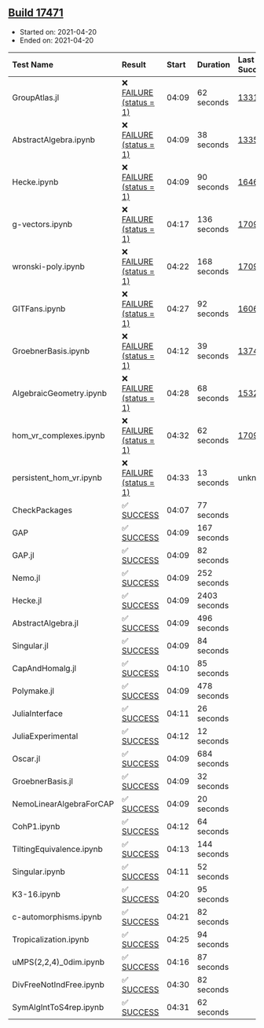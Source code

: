 ## [Build 17471](https://oscarci.mathematik.uni-kl.de/job/oscar/17471/)

* Started on: 2021-04-20
* Ended on: 2021-04-20

| Test Name    | Result | Start | Duration | Last Success | First Failure |
|:-------------|:-------|:------|:---------|:-------------|:--------------|
| GroupAtlas.jl | ❌ [FAILURE (status = 1)](https://oscarci.mathematik.uni-kl.de/job/oscar/17471/artifact/logs/build-17471/GroupAtlas.jl.log) | 04:09 | 62 seconds | [13311](https://oscarci.mathematik.uni-kl.de/job/oscar/13311/) | [13312](https://oscarci.mathematik.uni-kl.de/job/oscar/13312/) |
| AbstractAlgebra.ipynb | ❌ [FAILURE (status = 1)](https://oscarci.mathematik.uni-kl.de/job/oscar/17471/artifact/logs/build-17471/AbstractAlgebra.ipynb.log) | 04:09 | 38 seconds | [13355](https://oscarci.mathematik.uni-kl.de/job/oscar/13355/) | [13356](https://oscarci.mathematik.uni-kl.de/job/oscar/13356/) |
| Hecke.ipynb | ❌ [FAILURE (status = 1)](https://oscarci.mathematik.uni-kl.de/job/oscar/17471/artifact/logs/build-17471/Hecke.ipynb.log) | 04:09 | 90 seconds | [16463](https://oscarci.mathematik.uni-kl.de/job/oscar/16463/) | [16464](https://oscarci.mathematik.uni-kl.de/job/oscar/16464/) |
| g-vectors.ipynb | ❌ [FAILURE (status = 1)](https://oscarci.mathematik.uni-kl.de/job/oscar/17471/artifact/logs/build-17471/g-vectors.ipynb.log) | 04:17 | 136 seconds | [17099](https://oscarci.mathematik.uni-kl.de/job/oscar/17099/) | [17100](https://oscarci.mathematik.uni-kl.de/job/oscar/17100/) |
| wronski-poly.ipynb | ❌ [FAILURE (status = 1)](https://oscarci.mathematik.uni-kl.de/job/oscar/17471/artifact/logs/build-17471/wronski-poly.ipynb.log) | 04:22 | 168 seconds | [17098](https://oscarci.mathematik.uni-kl.de/job/oscar/17098/) | [17099](https://oscarci.mathematik.uni-kl.de/job/oscar/17099/) |
| GITFans.ipynb | ❌ [FAILURE (status = 1)](https://oscarci.mathematik.uni-kl.de/job/oscar/17471/artifact/logs/build-17471/GITFans.ipynb.log) | 04:27 | 92 seconds | [16068](https://oscarci.mathematik.uni-kl.de/job/oscar/16068/) | [16069](https://oscarci.mathematik.uni-kl.de/job/oscar/16069/) |
| GroebnerBasis.ipynb | ❌ [FAILURE (status = 1)](https://oscarci.mathematik.uni-kl.de/job/oscar/17471/artifact/logs/build-17471/GroebnerBasis.ipynb.log) | 04:12 | 39 seconds | [13748](https://oscarci.mathematik.uni-kl.de/job/oscar/13748/) | [13749](https://oscarci.mathematik.uni-kl.de/job/oscar/13749/) |
| AlgebraicGeometry.ipynb | ❌ [FAILURE (status = 1)](https://oscarci.mathematik.uni-kl.de/job/oscar/17471/artifact/logs/build-17471/AlgebraicGeometry.ipynb.log) | 04:28 | 68 seconds | [15322](https://oscarci.mathematik.uni-kl.de/job/oscar/15322/) | [15323](https://oscarci.mathematik.uni-kl.de/job/oscar/15323/) |
| hom_vr_complexes.ipynb | ❌ [FAILURE (status = 1)](https://oscarci.mathematik.uni-kl.de/job/oscar/17471/artifact/logs/build-17471/hom_vr_complexes.ipynb.log) | 04:32 | 62 seconds | [17099](https://oscarci.mathematik.uni-kl.de/job/oscar/17099/) | [17100](https://oscarci.mathematik.uni-kl.de/job/oscar/17100/) |
| persistent_hom_vr.ipynb | ❌ [FAILURE (status = 1)](https://oscarci.mathematik.uni-kl.de/job/oscar/17471/artifact/logs/build-17471/persistent_hom_vr.ipynb.log) | 04:33 | 13 seconds | unknown | unknown |
| CheckPackages | ✅ [SUCCESS](https://oscarci.mathematik.uni-kl.de/job/oscar/17471/artifact/logs/build-17471/CheckPackages.log) | 04:07 | 77 seconds |  |  |
| GAP | ✅ [SUCCESS](https://oscarci.mathematik.uni-kl.de/job/oscar/17471/artifact/logs/build-17471/GAP.log) | 04:09 | 167 seconds |  |  |
| GAP.jl | ✅ [SUCCESS](https://oscarci.mathematik.uni-kl.de/job/oscar/17471/artifact/logs/build-17471/GAP.jl.log) | 04:09 | 82 seconds |  |  |
| Nemo.jl | ✅ [SUCCESS](https://oscarci.mathematik.uni-kl.de/job/oscar/17471/artifact/logs/build-17471/Nemo.jl.log) | 04:09 | 252 seconds |  |  |
| Hecke.jl | ✅ [SUCCESS](https://oscarci.mathematik.uni-kl.de/job/oscar/17471/artifact/logs/build-17471/Hecke.jl.log) | 04:09 | 2403 seconds |  |  |
| AbstractAlgebra.jl | ✅ [SUCCESS](https://oscarci.mathematik.uni-kl.de/job/oscar/17471/artifact/logs/build-17471/AbstractAlgebra.jl.log) | 04:09 | 496 seconds |  |  |
| Singular.jl | ✅ [SUCCESS](https://oscarci.mathematik.uni-kl.de/job/oscar/17471/artifact/logs/build-17471/Singular.jl.log) | 04:09 | 84 seconds |  |  |
| CapAndHomalg.jl | ✅ [SUCCESS](https://oscarci.mathematik.uni-kl.de/job/oscar/17471/artifact/logs/build-17471/CapAndHomalg.jl.log) | 04:10 | 85 seconds |  |  |
| Polymake.jl | ✅ [SUCCESS](https://oscarci.mathematik.uni-kl.de/job/oscar/17471/artifact/logs/build-17471/Polymake.jl.log) | 04:09 | 478 seconds |  |  |
| JuliaInterface | ✅ [SUCCESS](https://oscarci.mathematik.uni-kl.de/job/oscar/17471/artifact/logs/build-17471/JuliaInterface.log) | 04:11 | 26 seconds |  |  |
| JuliaExperimental | ✅ [SUCCESS](https://oscarci.mathematik.uni-kl.de/job/oscar/17471/artifact/logs/build-17471/JuliaExperimental.log) | 04:12 | 12 seconds |  |  |
| Oscar.jl | ✅ [SUCCESS](https://oscarci.mathematik.uni-kl.de/job/oscar/17471/artifact/logs/build-17471/Oscar.jl.log) | 04:09 | 684 seconds |  |  |
| GroebnerBasis.jl | ✅ [SUCCESS](https://oscarci.mathematik.uni-kl.de/job/oscar/17471/artifact/logs/build-17471/GroebnerBasis.jl.log) | 04:09 | 32 seconds |  |  |
| NemoLinearAlgebraForCAP | ✅ [SUCCESS](https://oscarci.mathematik.uni-kl.de/job/oscar/17471/artifact/logs/build-17471/NemoLinearAlgebraForCAP.log) | 04:09 | 20 seconds |  |  |
| CohP1.ipynb | ✅ [SUCCESS](https://oscarci.mathematik.uni-kl.de/job/oscar/17471/artifact/logs/build-17471/CohP1.ipynb.log) | 04:12 | 64 seconds |  |  |
| TiltingEquivalence.ipynb | ✅ [SUCCESS](https://oscarci.mathematik.uni-kl.de/job/oscar/17471/artifact/logs/build-17471/TiltingEquivalence.ipynb.log) | 04:13 | 144 seconds |  |  |
| Singular.ipynb | ✅ [SUCCESS](https://oscarci.mathematik.uni-kl.de/job/oscar/17471/artifact/logs/build-17471/Singular.ipynb.log) | 04:11 | 52 seconds |  |  |
| K3-16.ipynb | ✅ [SUCCESS](https://oscarci.mathematik.uni-kl.de/job/oscar/17471/artifact/logs/build-17471/K3-16.ipynb.log) | 04:20 | 95 seconds |  |  |
| c-automorphisms.ipynb | ✅ [SUCCESS](https://oscarci.mathematik.uni-kl.de/job/oscar/17471/artifact/logs/build-17471/c-automorphisms.ipynb.log) | 04:21 | 82 seconds |  |  |
| Tropicalization.ipynb | ✅ [SUCCESS](https://oscarci.mathematik.uni-kl.de/job/oscar/17471/artifact/logs/build-17471/Tropicalization.ipynb.log) | 04:25 | 94 seconds |  |  |
| uMPS(2,2,4)_0dim.ipynb | ✅ [SUCCESS](https://oscarci.mathematik.uni-kl.de/job/oscar/17471/artifact/logs/build-17471/uMPS-2-2-4-_0dim.ipynb.log) | 04:16 | 87 seconds |  |  |
| DivFreeNotIndFree.ipynb | ✅ [SUCCESS](https://oscarci.mathematik.uni-kl.de/job/oscar/17471/artifact/logs/build-17471/DivFreeNotIndFree.ipynb.log) | 04:30 | 82 seconds |  |  |
| SymAlgIntToS4rep.ipynb | ✅ [SUCCESS](https://oscarci.mathematik.uni-kl.de/job/oscar/17471/artifact/logs/build-17471/SymAlgIntToS4rep.ipynb.log) | 04:31 | 62 seconds |  |  |
